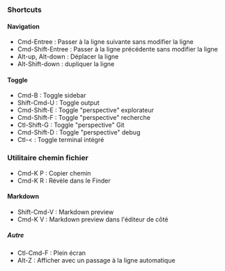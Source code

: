 
### Shortcuts

#### Navigation

- Cmd-Entree : Passer à la ligne suivante sans modifier la ligne
- Cmd-Shift-Entree : Passer à la ligne précédente sans modifier la ligne
- Alt-up, Alt-down : Déplacer la ligne
- Alt-Shift-down : dupliquer la ligne

#### Toggle

- Cmd-B : Toggle sidebar
- Shift-Cmd-U : Toggle output
- Cmd-Shift-E : Toggle "perspective" explorateur
- Cmd-Shift-F : Toggle "perspective" recherche
- Ctl-Shift-G : Toggle "perspective" Git
- Cmd-Shift-D : Toggle "perspective" debug
- Ctl-< : Toggle terminal intégré

### Utilitaire chemin fichier

- Cmd-K P : Copier chemin
- Cmd-K R : Révèle dans le Finder


#### Markdown

- Shift-Cmd-V : Markdown preview
- Cmd-K V : Markdown preview dans l'éditeur de côté

##### Autre

- Ctl-Cmd-F : Plein écran
- Alt-Z : Afficher avec un passage à la ligne automatique
